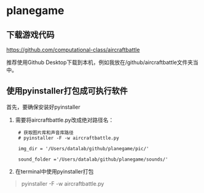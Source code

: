 # planegame

## 下载游戏代码

https://github.com/computational-class/aircraftbattle

推荐使用Github Desktop下载到本机，例如我放在/github/aircraftbattle文件夹当中。


## 使用pyinstaller打包成可执行软件

首先，要确保安装好pyinstaller

1. 需要将aircraftbattle.py改成绝对路径名：

        # 获取图片库和声音库路径
        # pyinstaller -F -w aircraftbattle.py
    
        img_dir = '/Users/datalab/github/planegame/pic/'
        
        sound_folder ='/Users/datalab/github/planegame/sounds/'

2. 在terminal中使用pyinstaller打包

> pyinstaller -F -w aircraftbattle.py
